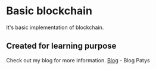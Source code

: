 # Basic blockchain

It's basic implementation of blockchain.

## Created for learning purpose

Check out my blog for more information.
[Blog](http:/blog.patys.pl) - Blog Patys
